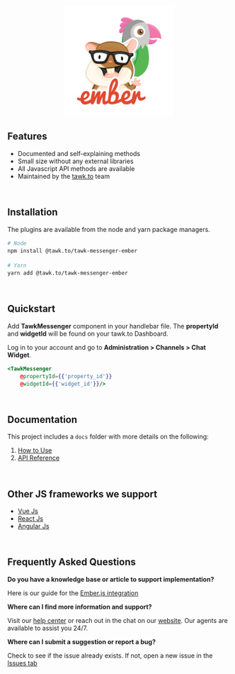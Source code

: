 <p align="center">
    <img width="250"
        src="./images/tawk-ember-logo.png"
        alt="Tawk Ember logo">
</p>

## Features
- Documented and self-explaining methods
- Small size without any external libraries
- All Javascript API methods are available
- Maintained by the [tawk.to](https://www.tawk.to]) team

<br/>

## Installation
The plugins are available from the node and yarn package managers.
```bash
# Node
npm install @tawk.to/tawk-messenger-ember

# Yarn
yarn add @tawk.to/tawk-messenger-ember
```

<br/>

## Quickstart
Add **TawkMessenger** component in your handlebar file. The **propertyId** and **widgetId** will
be found on your tawk.to Dashboard.

Log in to your account and go to **Administration > Channels > Chat Widget**.

```hbs
<TawkMessenger
    @propertyId={{'property_id'}}
    @widgetId={{'widget_id'}}/>
```

<br/>

## Documentation

This project includes a `docs` folder with more details on the following:
1.  [How to Use](docs/how-to-use.md)
1.  [API Reference](docs/api-reference.md)

<br/>

## Other JS frameworks we support
- [Vue Js](https://github.com/tawk/tawk-messenger-vue)
- [React Js](https://github.com/tawk/tawk-messenger-react)
- [Angular Js](https://github.com/tawk/tawk-messenger-angular)


<br/>

## Frequently Asked Questions

**Do you have a knowledge base or article to support implementation?**

Here is our guide for the [Ember.js integration](https://help.tawk.to/article/ember-js )

**Where can I find more information and support?**

Visit our [help center](https://help.tawk.to) or reach out in the chat on our [website](https://tawk.to). Our agents are available to assist you 24/7.

**Where can I submit a suggestion or report a bug?**

Check to see if the issue already exists. If not, open a new issue in the [Issues tab](https://github.com/tawk/tawk-messenger-ember/issues)
